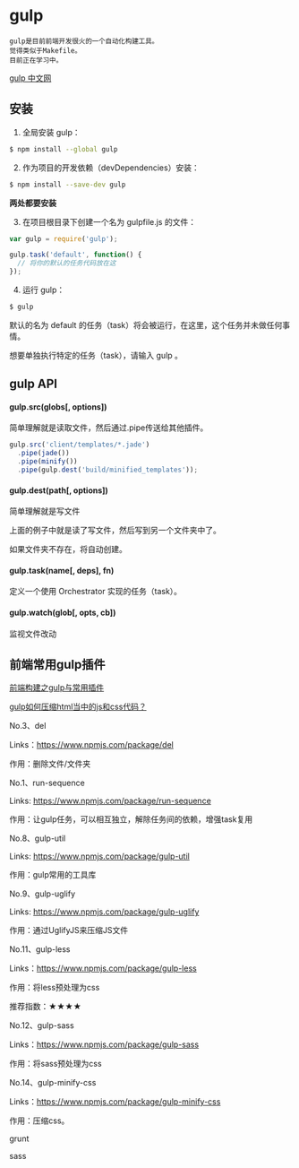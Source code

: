 # gulp

```
gulp是目前前端开发很火的一个自动化构建工具。
觉得类似于Makefile。
目前正在学习中。
```
[gulp 中文网](http://www.gulpjs.com.cn/)

## 安装

1. 全局安装 gulp：

```bash
$ npm install --global gulp
```

2. 作为项目的开发依赖（devDependencies）安装：

```bash
$ npm install --save-dev gulp
```

**两处都要安装**

3. 在项目根目录下创建一个名为 gulpfile.js 的文件：

```javascript
var gulp = require('gulp');

gulp.task('default', function() {
  // 将你的默认的任务代码放在这
});
```

4. 运行 gulp：

```bash
$ gulp
```

默认的名为 default 的任务（task）将会被运行，在这里，这个任务并未做任何事情。

想要单独执行特定的任务（task），请输入 gulp <task> <othertask>。

## gulp API 

#### gulp.src(globs[, options])

简单理解就是读取文件，然后通过.pipe传送给其他插件。

```javascript
gulp.src('client/templates/*.jade')
  .pipe(jade())
  .pipe(minify())
  .pipe(gulp.dest('build/minified_templates'));
```

#### gulp.dest(path[, options])

简单理解就是写文件

上面的例子中就是读了写文件，然后写到另一个文件夹中了。

如果文件夹不存在，将自动创建。

#### gulp.task(name[, deps], fn)

定义一个使用 Orchestrator 实现的任务（task）。

#### gulp.watch(glob[, opts, cb])

监视文件改动


## 前端常用gulp插件

[前端构建之gulp与常用插件](http://www.mamicode.com/info-detail-517085.html)

[gulp如何压缩html当中的js和css代码？](https://segmentfault.com/q/1010000004175372?_ea=517311)

No.3、del

Links：https://www.npmjs.com/package/del

作用：删除文件/文件夹

No.1、run-sequence

Links: https://www.npmjs.com/package/run-sequence

作用：让gulp任务，可以相互独立，解除任务间的依赖，增强task复用


No.8、gulp-util

Links: https://www.npmjs.com/package/gulp-util

作用：gulp常用的工具库

No.9、gulp-uglify

Links: https://www.npmjs.com/package/gulp-uglify

作用：通过UglifyJS来压缩JS文件

No.11、gulp-less

Links：https://www.npmjs.com/package/gulp-less

作用：将less预处理为css

推荐指数：★★★★

No.12、gulp-sass

Links：https://www.npmjs.com/package/gulp-sass

作用：将sass预处理为css

No.14、gulp-minify-css

Links：https://www.npmjs.com/package/gulp-minify-css

作用：压缩css。


grunt

sass


